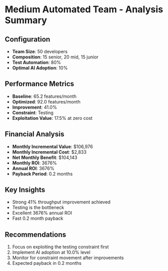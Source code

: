 # Medium Automated Team - Analysis Summary

## Configuration
- **Team Size**: 50 developers
- **Composition**: 15 senior, 20 mid, 15 junior
- **Test Automation**: 80%
- **Optimal AI Adoption**: 10%

## Performance Metrics
- **Baseline**: 65.2 features/month
- **Optimized**: 92.0 features/month
- **Improvement**: 41.0%
- **Constraint**: Testing
- **Exploitation Value**: 17.5% at zero cost

## Financial Analysis
- **Monthly Incremental Value**: $106,976
- **Monthly Incremental Cost**: $2,833
- **Net Monthly Benefit**: $104,143
- **Monthly ROI**: 3676%
- **Annual ROI**: 3676%
- **Payback Period**: 0.2 months

## Key Insights
- Strong 41% throughput improvement achieved
- Testing is the bottleneck
- Excellent 3676% annual ROI
- Fast 0.2 month payback

## Recommendations
1. Focus on exploiting the testing constraint first
2. Implement AI adoption at 10.0% level
3. Monitor for constraint movement after improvements
4. Expected payback in 0.2 months

